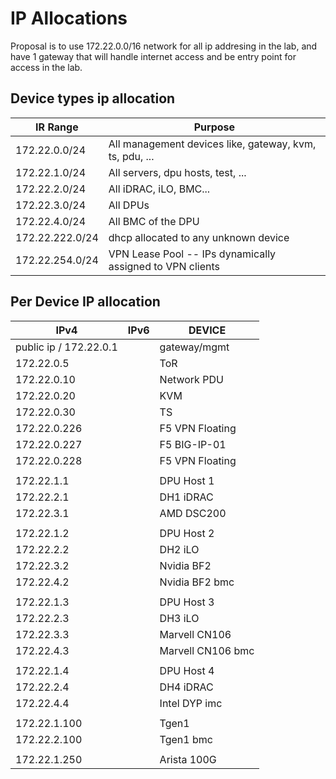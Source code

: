 # IP Allocations

Proposal is to use 172.22.0.0/16 network for all ip addresing in the lab, and have 1 gateway that will handle internet access and be entry point for access in the lab.

## Device types ip allocation

| IR Range            | Purpose                                                     |
|-----------------    |---------------------------------------------------------    |
| 172.22.0.0/24       | All management devices like, gateway, kvm, ts, pdu, ...     |
| 172.22.1.0/24       | All servers, dpu hosts, test, ...                           |
| 172.22.2.0/24       | All iDRAC, iLO, BMC...                                      |
| 172.22.3.0/24       | All DPUs                                                    |
| 172.22.4.0/24       | All BMC of the DPU                                          |
| 172.22.222.0/24     | dhcp allocated to any unknown device                        |
| 172.22.254.0/24     | VPN Lease Pool -- IPs dynamically assigned to VPN clients   |

## Per Device IP allocation

| IPv4                          | IPv6     | DEVICE           |
|---------------------------    |------    |----------------- |
| public ip / 172.22.0.1        |          | gateway/mgmt     |
| 172.22.0.5                    |          | ToR              |
| 172.22.0.10                   |          | Network PDU      |
| 172.22.0.20                   |          | KVM              |
| 172.22.0.30                   |          | TS               |
| 172.22.0.226                  |          | F5 VPN Floating  |
| 172.22.0.227                  |          | F5 BIG-IP-01     |
| 172.22.0.228                  |          | F5 VPN Floating  |
|                               |          |                  |
| 172.22.1.1                    |          | DPU Host 1       |
| 172.22.2.1                    |          | DH1 iDRAC        |
| 172.22.3.1                    |          | AMD DSC200       |
|                               |          |                  |
| 172.22.1.2                    |          | DPU Host 2       |
| 172.22.2.2                    |          | DH2 iLO          |
| 172.22.3.2                    |          | Nvidia BF2       |
| 172.22.4.2                    |          | Nvidia BF2 bmc   |
|                               |          |                  |
| 172.22.1.3                    |          | DPU Host 3       |
| 172.22.2.3                    |          | DH3 iLO          |
| 172.22.3.3                    |          | Marvell CN106    |
| 172.22.4.3                    |          | Marvell CN106 bmc |
|                               |          |                  |
| 172.22.1.4                    |          | DPU Host 4       |
| 172.22.2.4                    |          | DH4 iDRAC        |
| 172.22.4.4                    |          | Intel DYP imc    |
|                               |          |                  |
| 172.22.1.100                  |          | Tgen1            |
| 172.22.2.100                  |          | Tgen1 bmc        |
|                               |          |                  |
| 172.22.1.250                  |          | Arista 100G      |
